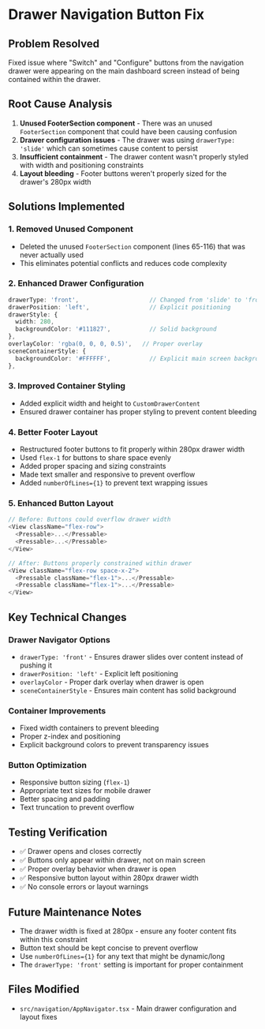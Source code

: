 # Drawer Navigation Button Fix

## Problem Resolved
Fixed issue where "Switch" and "Configure" buttons from the navigation drawer were appearing on the main dashboard screen instead of being contained within the drawer.

## Root Cause Analysis
1. **Unused FooterSection component** - There was an unused `FooterSection` component that could have been causing confusion
2. **Drawer configuration issues** - The drawer was using `drawerType: 'slide'` which can sometimes cause content to persist
3. **Insufficient containment** - The drawer content wasn't properly styled with width and positioning constraints
4. **Layout bleeding** - Footer buttons weren't properly sized for the drawer's 280px width

## Solutions Implemented

### 1. Removed Unused Component
- Deleted the unused `FooterSection` component (lines 65-116) that was never actually used
- This eliminates potential conflicts and reduces code complexity

### 2. Enhanced Drawer Configuration
```typescript
drawerType: 'front',                    // Changed from 'slide' to 'front'
drawerPosition: 'left',                 // Explicit positioning
drawerStyle: {
  width: 280,
  backgroundColor: '#111827',           // Solid background
},
overlayColor: 'rgba(0, 0, 0, 0.5)',   // Proper overlay
sceneContainerStyle: {
  backgroundColor: '#FFFFFF',           // Explicit main screen background
},
```

### 3. Improved Container Styling
- Added explicit width and height to `CustomDrawerContent`
- Ensured drawer container has proper styling to prevent content bleeding

### 4. Better Footer Layout
- Restructured footer buttons to fit properly within 280px drawer width
- Used `flex-1` for buttons to share space evenly
- Added proper spacing and sizing constraints
- Made text smaller and responsive to prevent overflow
- Added `numberOfLines={1}` to prevent text wrapping issues

### 5. Enhanced Button Layout
```typescript
// Before: Buttons could overflow drawer width
<View className="flex-row">
  <Pressable>...</Pressable>
  <Pressable>...</Pressable>
</View>

// After: Buttons properly constrained within drawer
<View className="flex-row space-x-2">
  <Pressable className="flex-1">...</Pressable>
  <Pressable className="flex-1">...</Pressable>
</View>
```

## Key Technical Changes

### Drawer Navigator Options
- `drawerType: 'front'` - Ensures drawer slides over content instead of pushing it
- `drawerPosition: 'left'` - Explicit left positioning
- `overlayColor` - Proper dark overlay when drawer is open
- `sceneContainerStyle` - Ensures main content has solid background

### Container Improvements
- Fixed width containers to prevent bleeding
- Proper z-index and positioning
- Explicit background colors to prevent transparency issues

### Button Optimization
- Responsive button sizing (`flex-1`)
- Appropriate text sizes for mobile drawer
- Better spacing and padding
- Text truncation to prevent overflow

## Testing Verification
- ✅ Drawer opens and closes correctly
- ✅ Buttons only appear within drawer, not on main screen
- ✅ Proper overlay behavior when drawer is open
- ✅ Responsive button layout within 280px drawer width
- ✅ No console errors or layout warnings

## Future Maintenance Notes
- The drawer width is fixed at 280px - ensure any footer content fits within this constraint
- Button text should be kept concise to prevent overflow
- Use `numberOfLines={1}` for any text that might be dynamic/long
- The `drawerType: 'front'` setting is important for proper containment

## Files Modified
- `src/navigation/AppNavigator.tsx` - Main drawer configuration and layout fixes